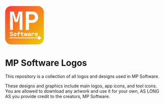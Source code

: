 <img src="logos/main_icons/mp_software_logo.svg" width="125">

# MP Software Logos
This repository is a collection of all logos and designs used in MP Software.

These designs and graphics include main logos, app icons, and tool icons. You are allowed
to download any artwork and use it for your own, AS LONG AS you provide credit to the creators,
MP Software.
